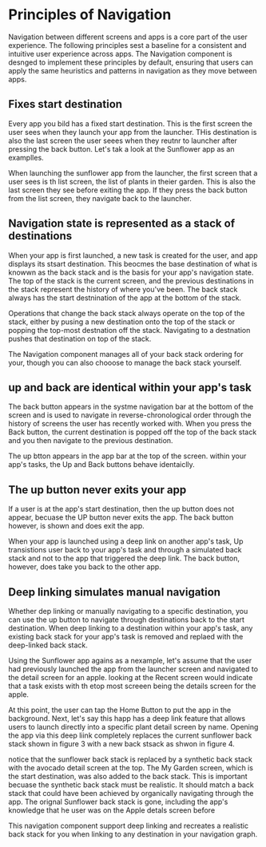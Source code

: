 # Principles of Navigation
Navigation between different screens and apps is a core part of the user experience. The following principles sest a baseline for a consistent and intuitive user experience across apps. The Navigation component is desnged to implement these principles by default, ensuring that users can apply the same heuristics and patterns in navigation as they move between apps. 

## Fixes start destination
Every app you bild has a fixed start destination. This is the first screen the user sees when they launch your app from the launcher. THis destination is also the last screen the user seees when they reutnr to launcher after pressing the back button. Let's tak a look at the Sunflower app as an examplles. 

When launching the sunflower app from the launcher, the first screen that a user sees is th list screen, the list of plants in theier garden. This is also the last screen they see before exiting the app. If they press the back button from the list screen, they navigate back to the launcher. 

## Navigation state is represented as a stack of destinations
When your app is first launched, a new task is created for the user, and app displays its stsart destination. This beocmes the base destination of what is knowwn as the back stack and is the basis for your app's navigation state. The top of the stack is the current screen, and the previous destinations in the stack represent the history of where you've been. The back stack always has the start destnination of the app at the  bottom of the stack. 

Operations that change the back stack always operate on the top of the stack, either by pusing a new destination onto the top of the stack or popping the top-most destnation off the stack. Navigating to a destnation pushes that destination on top of the stack. 

The Navigation component manages all of your back stack ordering for your, though you can also chooose to manage the back stack yourself. 

## up and back are identical within  your app's task
The back button appears in the systme navigation bar at the bottom of the screen and is used to navigate in reverse-chronological order through the history of screens the user has recently worked with. When you press the Back button, the current destination is popped off the top of the back stack and you then navigate to the previous destination. 

The up btton appears in the app bar at the top of the screen. within your app's tasks, the Up and Back buttons behave identaiclly. 

## The up button never exits your app
If a user is at the app's start destination, then the up button does not appear, becuase the UP button never exits the app. The back button however, is shown and does exit the app. 

When your app is launched using a deep link on another app's task, Up transistions user back to your app's task and through a simulated back stack and not to the app that triggered the deep link. The back button, however, does take you back to the other app. 

## Deep linking simulates manual navigation

Whether dep linking or manually navigating to a specific destination, you can use the up button to navigate through destinations back to the start destination. 
When deep linking to a destination within your app's task, any existing back stack for your app's task is removed and replaed with the deep-linked back stack. 

Using the Sunflower app agains as a nexample, let's assume that the user had previously launched the app from the launcher screen and navigated to the detail screen for an apple. looking at the Recent screen would indicate that a task exists with th etop most screeen being the details screen for the apple. 

At this point, the user can tap the Home Button to put the app in the background. Next, let's say this happ has a deep link feature that allows users to launch directly into a specific plant detail screen by name. Opening the app via this deep liink completely replaces the current sunflower back stack shown in figure 3 with a new back stsack as shwon in figure 4. 

notice that the sunflower back stack is replaced by a synthetic back stack with the avocado detail screen at the top. The My Garden screen, which is the start destination, was also added to the back stack. This is important becuase the synthetic back stack must be realistic. It should match a back stack that could have been achieved by organically navigating through the app. The orignal Sunflower back stack is gone, including the app's knowledge that he user was on the Apple detals screen before

This navigation component support deep linking and recreates a realistic back stack for  you when linking to any destination in your navigation graph. 
